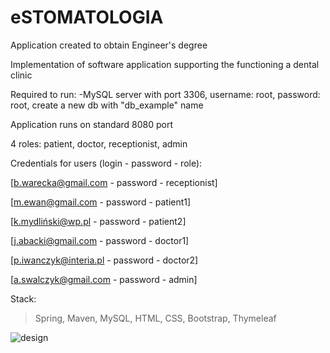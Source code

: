 # eSTOMATOLOGIA
Application created to obtain Engineer's degree 

Implementation of software application supporting the functioning a dental clinic

Required to run: 
-MySQL server with port 3306, username: root, password: root, create a new db with "db_example" name

Application runs on standard 8080 port

4 roles: patient, doctor, receptionist, admin

Credentials for users (login - password - role):

[b.warecka@gmail.com - password - receptionist]

[m.ewan@gmail.com - password - patient1]

[k.mydliński@wp.pl - password - patient2]

[j.abacki@gmail.com - password - doctor1]

[p.iwanczyk@interia.pl - password - doctor2]

[a.swalczyk@gmail.com - password - admin]


Stack: 
>Spring,
>Maven,
>MySQL,
>HTML,
>CSS,
>Bootstrap,
>Thymeleaf

![design](https://i.imgur.com/PVac7HZ.png)
